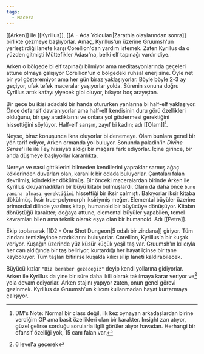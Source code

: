 ```yaml
---  
tags:  
  - Macera  
---  
```

[[Arken]] ile [[Kyrillus]], [[A - Ada Yolcuları|Zarathia olaylarından sonra]] birlikte gezmeye başlıyorlar. Amaç, Kyrillus'un üzerine Gruumsh'un yerleştirdiği lanete karşı Corellion'dan yardım istemek. Zaten Kyrillus da o yüzden gitmişti Müttefikler Adası'na, belki elf tapınağı vardır diye.  
  
Arken o bölgede bi elf tapınağı bilmiyor ama meditasyonlarında geceleri attune olmaya çalışıyor Corellion'un o bölgedeki ruhsal enerjisine. Öyle net bir yol gösteremiyor ama her gün biraz yaklaşıyorlar. Böyle böyle 2-3 ay geçiyor, ufak tefek maceralar yaşıyorlar yolda. Sürenin sonuna doğru Kyrillus artık kafayı yiyecek gibi oluyor, bıkıyor boş arayıştan.  
  
Bir gece bu ikisi adadaki bir handa otururken yanlarına bi half-elf yaklaşıyor. Önce defansif davranıyorlar ama half-elf kendisinin duru görü özellikleri olduğunu, bir şey aradıklarını ve onlara yol göstermesi gerektiğini hissettiğini söylüyor. Half-elf sarışın, zayıf bi kadın; adı [[Olam]][^1].  
  
Neyse, biraz konuşunca ikna oluyorlar bi denemeye. Olam bunlara genel bir yön tarif ediyor, Arken ormanda yol buluyor. Sonunda paladin'in *Divine Sense*'i ile ile Fey hissiyatı aldığı bir mağara fark ediyorlar. İçine girince, bir anda düşmeye başlıyorlar karanlıkta.  
  
Nereye ve nasıl gittiklerini bilmeden kendilerini yapraklar sarmış ağaç köklerinden duvarları olan, karanlık bir odada buluyorlar. Çantaları falan devrilmiş, içindekiler dökülmüş. Bir önceki maceralardan birinde Arken ile Kyrillus okuyamadıkları bir büyü kitabı bulmuşlardı. Olam da daha önce `bunu yanına alması gerektiğini` hissettiği bir iksir çalmıştı. Bakıyorlar iksir kitaba dökülmüş. İksir true-polymorph iksiriymiş meğer. Elemental büyüler üzerine primordial dilinde yazılmış kitap, humanoid bir büyücüye dönüşüyor. Kitabın dönüştüğü karakter; doğaya attune, elemental büyüler yapabilen, temel kavramları bilen ama teknik olarak eşya olan bir humanoid. Adı [[Petra]].  
  
Ekip toplanarak [[D2 - One Shot Dungeon|5 odalı bir zindana]] giriyor. Tüm zindanı temizleyince aradıklarını buluyorlar. Corellion, Kyrillus'a bir kuşak veriyor. Kuşağın üzerinde yüz küsür küçük yeşil taş var. Gruumsh'ın kılıcıyla her can aldığında bir taş beliriyor, kurtardığı her hayat içinse bir tane kayboluyor. Tüm taşları bitirirse kuşakla kılıcı silip laneti kaldırabilecek.  
  
Büyücü kızlar `"Biz beraber gezeceğiz"` deyip kendi yollarına gidiyorlar. Arken ile Kyrillus da yine bir süre daha ikili olarak takılmaya karar veriyor ve[^2] yola devam ediyorlar. Arken stajını yapıyor zaten, onun genel görevi gezinmek. Kyrillus da Gruumsh'un kılıcını kullanmadan hayat kurtarmaya çalışıyor.  
  
[^1]: DM's Note: Normal bir class değil, ilk kez oynayan arkadaşlardan birine verdiğim OP ama basit özellikleri olan bir karakter. Insight zarı atıyor, güzel gelirse sorduğu sorularla ilgili görüler alıyor havadan. Herhangi bir ofansif özelliği yok, 15 canı falan var.  
[^2]: 6 level'a geçerek
